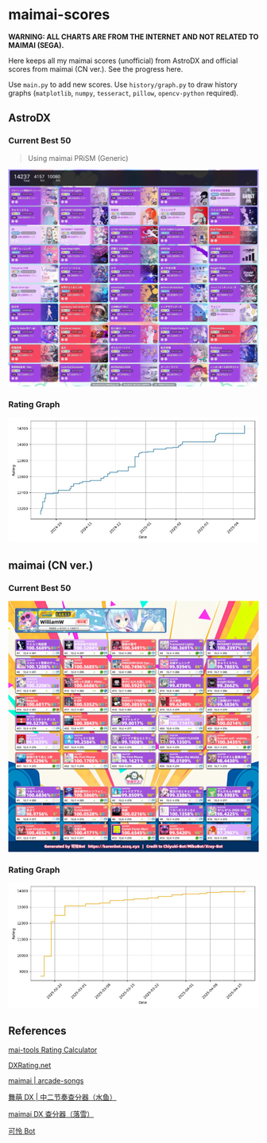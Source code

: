 # maimai-scores

**WARNING: ALL CHARTS ARE FROM THE INTERNET AND NOT RELATED TO MAIMAI (SEGA).**

Here keeps all my maimai scores (unofficial) from AstroDX and official scores from maimai (CN ver.). See the progress here.

Use `main.py` to add new scores. Use `history/graph.py` to draw history graphs (`matplotlib`, `numpy`, `tesseract`, `pillow`, `opencv-python` required). 

## AstroDX

### Current Best 50

> Using maimai PRiSM (Generic)

![scoreb50.jpg](scoreb50.jpg)

### Rating Graph

![rating.jpg](history/rating.jpg)

## maimai (CN ver.)

### Current Best 50

![realb50.jpg](realb50.jpg)

### Rating Graph

![realrating.jpg](history/realrating.jpg)

## References

[mai-tools Rating Calculator](https://myjian.github.io/mai-tools/rating-calculator/#ratingOutput)

[DXRating.net](https://dxrating.net/rating)

[maimai | arcade-songs](https://arcade-songs.zetaraku.dev/maimai/)

[舞萌 DX | 中二节奏查分器（水鱼）](https://www.diving-fish.com/maimaidx/prober/)

[maimai DX 查分器（落雪）](https://maimai.lxns.net/)

[可怜 Bot](https://karenbot.xszq.xyz)
